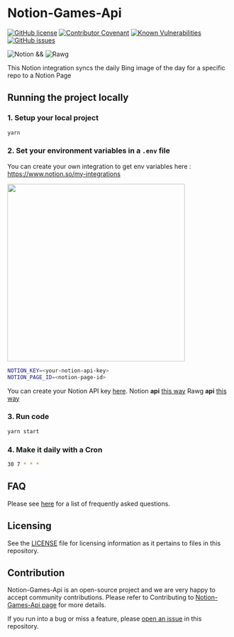 <!-- <img src="example.png" /> -->

# Notion-Games-Api

[![GitHub license](https://img.shields.io/github/license/Mikaleb/README-Model)](https://github.com/Mikaleb/Notion-Games-Api/blob/main/LICENSE.md) [![Contributor Covenant](https://img.shields.io/badge/Contributor%20Covenant-2.1-4baaaa.svg)](code_of_conduct.md)
[![Known Vulnerabilities](https://snyk.io/test/github/Mikaleb/Notion-Games-Api/badge.svg)](https://snyk.io/test/github/Mikaleb/Notion-Games-Api) [![GitHub issues](https://img.shields.io/github/issues/Mikaleb/Notion-Games-Api)](https://github.com/Mikaleb/Notion-Games-Api/issues)

![Notion](https://img.shields.io/badge/Notion-%23000000.svg?style=for-the-badge&logo=notion&logoColor=white) && ![Rawg](https://img.shields.io/badge/Rawg-%23151515?style=for-the-badge)

This Notion integration syncs the daily Bing image of the day for a specific repo to a Notion Page

## Running the project locally

### 1. Setup your local project

```zsh
yarn
```

### 2. Set your environment variables in a `.env` file

You can create your own integration to get env variables here : https://www.notion.so/my-integrations

<img src="https://user-images.githubusercontent.com/71285085/185397422-e8d5c133-40f1-4c4f-aa6d-3c5a8e41d978.png" height="400" />

```zsh
NOTION_KEY=<your-notion-api-key>
NOTION_PAGE_ID=<notion-page-id>
```

You can create your Notion API key [here](www.notion.com/my-integrations).
Notion **api** [this way](https://developers.notion.com/reference/patch-page)
Rawg **api** [this way](https://api.rawg.io/docs/)

### 3. Run code

```zsh
yarn start
```

### 4. Make it daily with a Cron

```zsh
30 7 * * *
```

## FAQ

Please see [here](https://github.com/Mikaleb/Notion-Games-Api/wiki/FAQ) for a list of frequently asked questions.

## Licensing

See the [LICENSE](https://github.com/Mikaleb/Notion-Games-Api/blob/main/LICENSE.md) file for licensing information as it pertains to
files in this repository.

## Contribution

Notion-Games-Api is an open-source project and we are very happy to accept community contributions. Please refer to Contributing to [Notion-Games-Api page](https://github.com/Mikaleb/Notion-Games-Api/blob/main/CONTRIBUTING.md) for more details.

If you run into a bug or miss a feature, please [open an issue](https://github.com/Mikaleb/Notion-Games-Api/issues) in this repository.
